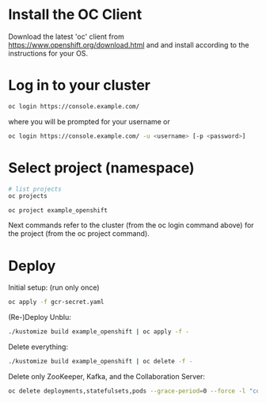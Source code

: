 # Install the OC Client
Download the latest 'oc' client from https://www.openshift.org/download.html and
 and install according to the instructions for your OS.

# Log in to your cluster

```sh
oc login https://console.example.com/
```
where you will be prompted for your username or
```sh
oc login https://console.example.com/ -u <username> [-p <password>]
```

# Select project (namespace)

```sh
# list projects
oc projects
```

```#!/bin/sh
oc project example_openshift
```

Next commands refer to the cluster (from the oc login command above) for the project (from the oc project command). 

# Deploy

Initial setup: (run only once)

```sh
oc apply -f gcr-secret.yaml
```

(Re-)Deploy Unblu:

```sh
./kustomize build example_openshift | oc apply -f -
```

Delete everything:

```sh
./kustomize build example_openshift | oc delete -f -
```

Delete only ZooKeeper, Kafka, and the Collaboration Server:

```sh
oc delete deployments,statefulsets,pods --grace-period=0 --force -l "component in (zookeeper, kafka, collaboration-server)"
```
